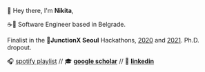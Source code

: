 👋 Hey there, I'm **Nikita**,

☕🐝 Software Engineer based in Belgrade.

Finalist in the 🚀**JunctionX Seoul** Hackathons, [2020](https://xtenzq.github.io/img/junction2020.0a15fc6a.jpg) and [2021](https://xtenzq.github.io/img/junction2021.e5b28d8d.jpg). Ph.D. dropout.

🎧 [spotify playlist](https://open.spotify.com/playlist/7j4pdc5O6yJbcWC1SkYJA0?si=94ae1d67ae5d4f2) // 🎓 **[google scholar](https://scholar.google.com/citations?user=qy3ZD4IAAAAJ&hl=en)** // 🥋 **[linkedin](https://www.linkedin.com/in/xtenzq/)**
